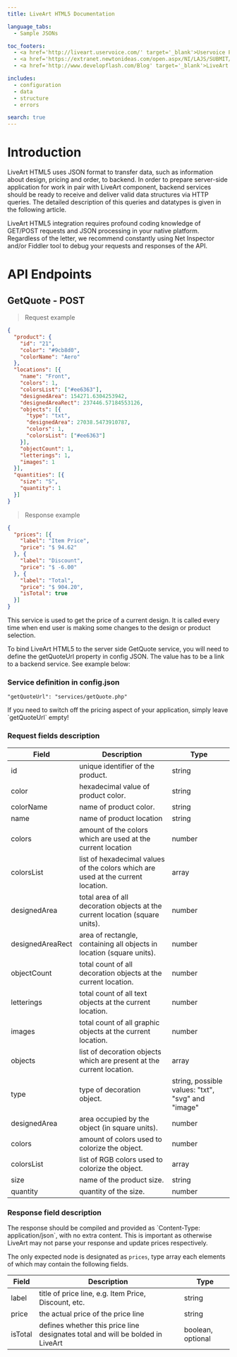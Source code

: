 ```yaml
---
title: LiveArt HTML5 Documentation

language_tabs:
  - Sample JSONs

toc_footers:
  - <a href='http://liveart.uservoice.com/' target='_blank'>Uservoice Portal</a>
  - <a href='https://extranet.newtonideas.com/open.aspx/NI/LAJS/SUBMIT/HDTICKET' target='_blank'>Report a bug</a>
  - <a href='http://www.developflash.com/Blog' target='_blank'>LiveArt Blog</a>

includes:
  - configuration
  - data
  - structure
  - errors

search: true
---
```

# Introduction

LiveArt HTML5 uses JSON format to transfer data, such as information about design, pricing and order, to backend. In order to prepare server-side application for work in pair with LiveArt component, backend services should be ready to receive and deliver valid data structures via HTTP queries. The detailed description of this queries and datatypes is given in the following article.

<aside class="warning">LiveArt HTML5 integration requires profound coding knowledge of GET/POST requests and JSON processing in your native platform. Regardless of the letter, we recommend constantly using Net Inspector and/or Fiddler tool to debug your requests and responses of the API.</aside>

# API Endpoints
## GetQuote - POST
> Request example

```json
{
  "product": {
    "id": "21",
    "color": "#9cb8d0",
    "colorName": "Aero"
  },
  "locations": [{
    "name": "Front",
    "colors": 1,
    "colorsList": ["#ee6363"],
    "designedArea": 154271.6304253942,
    "designedAreaRect": 237446.57184553126,
    "objects": [{
      "type": "txt",
      "designedArea": 27038.5473910787,
      "colors": 1,
      "colorsList": ["#ee6363"]
    }],
    "objectCount": 1,
    "letterings": 1,
    "images": 1
  }],
  "quantities": [{
    "size": "S",
    "quantity": 1
  }]
}
```

> Response example

```json
{
  "prices": [{
    "label": "Item Price",
    "price": "$ 94.62"
  }, {
    "label": "Discount",
    "price": "$ -6.00"
  }, {
    "label": "Total",
    "price": "$ 904.20",
    "isTotal": true
  }]
}
```

This service is used to get the price of a current design. It is called every time when end user is making some changes to the design or product selection.

To bind LiveArt HTML5 to the server side GetQuote service, you will need to define the getQuoteUrl property in config JSON. The value has to be a link to a backend service. See example below:

### Service definition in config.json
`"getQuoteUrl": "services/getQuote.php"`
<aside class="success">
If you need to switch off the pricing aspect of your application, simply leave `getQuoteUrl` empty!
</aside>

### Request fields description
Field | Description | Type
----- | ----------- | ----
id | unique identifier of the product. | string
color | hexadecimal value of product color. | string
colorName | name of product color. | string
name | name of product location | string
colors | amount of the colors which are used at the current location | number
colorsList | list of hexadecimal values of the colors which are used at the current location. | array
designedArea | total area of all decoration objects at the current location (square units). | number
designedAreaRect | area of rectangle, containing all objects in location (square units). | number
objectCount | total count of all decoration objects at the current location. | number
letterings | total count of all text objects at the current location. | number
images | total count of all graphic objects at the current location. | number
objects | list of decoration objects which are present at the current location. | array
type | type of decoration object. | string, possible values: "txt", "svg" and "image"
designedArea | area occupied by the object (in square units). | number
colors | amount of colors used to colorize the object. | number
colorsList | list of RGB colors used to colorize the object. | array
size | name of the product size. | string
quantity | quantity of the size. | number

### Response field description
<aside class="notice">
The response should be compiled and provided as `Content-Type: application/json`, with no extra content. This is important as otherwise LiveArt may not parse your response and update prices respectively.
</aside>

The only expected node is designated as `prices`, type array each elements of which may contain the following fields.

Field | Description | Type
----- | ----------- | ----
label | title of price line, e.g. Item Price, Discount, etc. | string
price | the actual price of the price line | string
isTotal | defines whether this price line designates total and will be bolded in LiveArt | boolean, optional